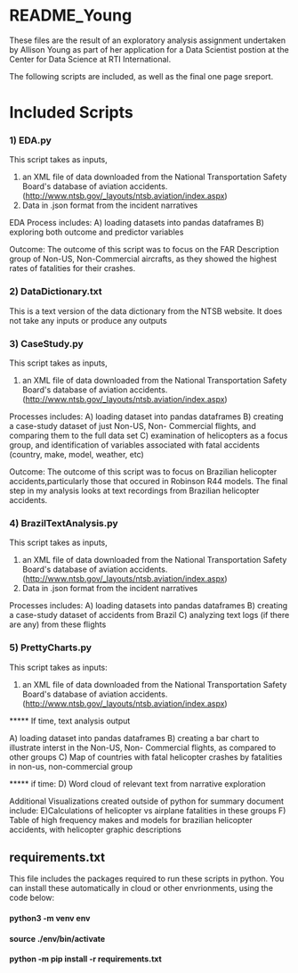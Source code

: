 # README_Young

These files are the result of an exploratory analysis assignment undertaken
by Allison Young as part of her application for a Data Scientist postion
at the Center for Data Science at RTI International. 

The following scripts are included, as well as the final one page sreport.

# Included Scripts

### 1) EDA.py

This script takes as inputs, 
1) an XML file of data downloaded
from the National Transportation Safety Board's database of 
aviation accidents.
(http://www.ntsb.gov/_layouts/ntsb.aviation/index.aspx)
2) Data in .json format from the incident narratives

EDA Process includes:
A) loading datasets into pandas dataframes
B) exploring both outcome and predictor variables 

Outcome:
The outcome of this script was to focus on the FAR Description 
group of Non-US, Non-Commercial aircrafts, as they showed
the highest rates of fatalities for their crashes.

### 2) DataDictionary.txt

This is a text version of the data dictionary from the NTSB website.
It does not take any inputs or produce any outputs

### 3) CaseStudy.py

This script takes as inputs, 
1) an XML file of data downloaded
from the National Transportation Safety Board's database of 
aviation accidents.
(http://www.ntsb.gov/_layouts/ntsb.aviation/index.aspx)


Processes includes:
A) loading dataset into pandas dataframes
B) creating a case-study dataset of just Non-US, Non- Commercial
   flights, and comparing them to the full data set
C) examination of helicopters as a focus group, and 
    identification of variables associated with fatal accidents
    (country, make, model, weather, etc)

Outcome:
The outcome of this script was to focus on Brazilian 
helicopter accidents,particularly those that occured in 
Robinson R44 models. The final step in my analysis looks 
at text recordings from Brazilian helicopter accidents.

### 4) BrazilTextAnalysis.py

This script takes as inputs, 
1) an XML file of data downloaded
from the National Transportation Safety Board's database of 
aviation accidents.
(http://www.ntsb.gov/_layouts/ntsb.aviation/index.aspx)
2) Data in .json format from the incident narratives

Processes includes:
A) loading datasets into pandas dataframes
B) creating a case-study dataset of accidents from Brazil
C) analyzing text logs (if there are any) from these flights

### 5) PrettyCharts.py

This script takes as inputs:
1) an XML file of data downloaded
from the National Transportation Safety Board's database of 
aviation accidents.
(http://www.ntsb.gov/_layouts/ntsb.aviation/index.aspx)

***** If time, text analysis output 

A) loading dataset into pandas dataframes
B) creating a bar chart to illustrate interst in the Non-US, 
Non- Commercial flights, as compared to other groups
C) Map of countries with fatal helicopter crashes by fatalities
in non-us, non-commercial group

***** if time: D) Word cloud of relevant text from narrative exploration

Additional Visualizations created outside of python 
for summary document include:
E)Calculations of helicopter vs airplane fatalities in these groups
F) Table of high frequency makes and models for brazilian helicopter accidents, 
with helicopter graphic descriptions

## requirements.txt
This file includes the packages required to run these scripts in python. You
can install these automatically in cloud or other envrionments, using the code below:

#### python3 -m venv env
#### source ./env/bin/activate 
#### python -m pip install -r requirements.txt


